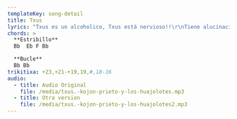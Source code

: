 ```yaml
---
templateKey: song-detail
title: Txus
lyrics: "Txus es un alcoholico, Txus está nervioso!!\r\nTiene alucinaciones, de su ducha sale alcohol hirviendo!\r\nEsto no puede ser, esto no hay quien lo aguante\r\nTiene que llevarse a alguien por delante!\r\nTxus esta furioso\r\nTxus esta violento, alguien va a pagar sus nervios!\r\nSe a montao una bronca! Txus está en el suelo ahora esta contento muerto!\r\nEn su tumba hay latas de cerveza\r\nTxus no bebas tanto, no pierdas la cabeza\r\nTxus no bebas tanto, no pierdas la cabeza\r\nNo pierdas la cabeza\r\nNo pierdas la cabeza!"
chords: >
  **Estribillo**
  Bb  Eb F Bb

  **Bucle**
  Bb Bb
trikitixa: +23,+21-+19,19,#,18-16
audio:
  - title: Audio Original
    file: /media/txus.-kojon-prieto-y-los-huajolotes.mp3
  - title: Otra version
    file: /media/txus.-kojon-prieto-y-los-huajolotes2.mp3
---
```


